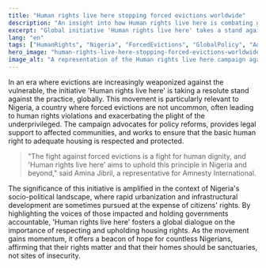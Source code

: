 ```yaml
---
title: "Human rights live here stopping forced evictions worldwide"
description: "An insight into how Human rights live here is combating global forced evictions, impacting lives in Nigeria."
excerpt: "Global initiative 'Human rights live here' takes a stand against forced evictions."
lang: "en"
tags: ["HumanRights", "Nigeria", "ForcedEvictions", "GlobalPolicy", "Advocacy"]
hero_image: "human-rights-live-here-stopping-forced-evictions-worldwide.png"
image_alt: "A representation of the Human rights live here campaign against forced evictions"
---
```


In an era where evictions are increasingly weaponized against the vulnerable, the initiative 'Human rights live here' is taking a resolute stand against the practice, globally. This movement is particularly relevant to Nigeria, a country where forced evictions are not uncommon, often leading to human rights violations and exacerbating the plight of the underprivileged. The campaign advocates for policy reforms, provides legal support to affected communities, and works to ensure that the basic human right to adequate housing is respected and protected.

> "The fight against forced evictions is a fight for human dignity, and 'Human rights live here' aims to uphold this principle in Nigeria and beyond," said Amina Jibril, a representative for Amnesty International. 

The significance of this initiative is amplified in the context of Nigeria's socio-political landscape, where rapid urbanization and infrastructural development are sometimes pursued at the expense of citizens' rights. By highlighting the voices of those impacted and holding governments accountable, 'Human rights live here' fosters a global dialogue on the importance of respecting and upholding housing rights. As the movement gains momentum, it offers a beacon of hope for countless Nigerians, affirming that their rights matter and that their homes should be sanctuaries, not sites of insecurity.